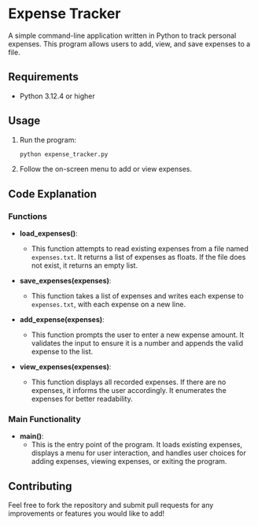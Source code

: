 # Expense Tracker

A simple command-line application written in Python to track personal expenses. This program allows users to add, view, and save expenses to a file.

## Requirements

- Python 3.12.4 or higher


## Usage

1. Run the program:
   ```bash
   python expense_tracker.py
   ```

2. Follow the on-screen menu to add or view expenses.

## Code Explanation

### Functions

- **load_expenses()**: 
  - This function attempts to read existing expenses from a file named `expenses.txt`. It returns a list of expenses as floats. If the file does not exist, it returns an empty list.

- **save_expenses(expenses)**: 
  - This function takes a list of expenses and writes each expense to `expenses.txt`, with each expense on a new line.

- **add_expense(expenses)**: 
  - This function prompts the user to enter a new expense amount. It validates the input to ensure it is a number and appends the valid expense to the list.

- **view_expenses(expenses)**: 
  - This function displays all recorded expenses. If there are no expenses, it informs the user accordingly. It enumerates the expenses for better readability.

### Main Functionality

- **main()**: 
  - This is the entry point of the program. It loads existing expenses, displays a menu for user interaction, and handles user choices for adding expenses, viewing expenses, or exiting the program.

## Contributing

Feel free to fork the repository and submit pull requests for any improvements or features you would like to add!

